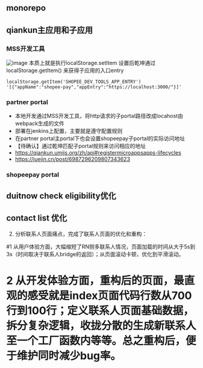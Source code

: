## monorepo
## qiankun主应用和子应用
### MSS开发工具
![image](MSS-develop-tool.png) 本质上就是执行localStorage.setItem
设置后乾坤通过 localStorage.getItem() 来获得子应用的入口entry
```
localStorage.getItem('SHOPEE_DEV_TOOLS_APP_ENTRY')
'[{"appName":"shopee-pay","appEntry":"https://localhost:3000/"}]'
```
### partner portal
- 本地开发通过MSS开发工具，将http请求的子portal路径改成locahost由webpack生成的文件
- 部署在jenkins上配置，主要就是遵守配置规则
- 在partner portal主portal下也会设置shopeepay子portal的实际访问地址
- 【待确认】通过乾坤匹配子portal规则来访问相应的地址
- https://qiankun.umijs.org/zh/api#registermicroappsapps-lifecycles
- https://juejin.cn/post/6987296209807343623
### shopeepay portal

## duitnow check eligibility优化
## contact list 优化
2. 分析联系人页面痛点，完成了联系人页面的优化和重构：

#1 从用户体验方面，大幅缩短了RN侧多联系人情况，页面加载的时间从大于5s到3s（时间取决于联系人bridge的返回）；从页面滚动卡顿，优化到平滑滚动。

# 2 从开发体验方面，重构后的页面，最直观的感受就是index页面代码行数从700行到100行；定义联系人页面基础数据，拆分复杂逻辑，收拢分散的生成新联系人至一个工厂函数内等等。总之重构后，便于维护同时减少bug率。